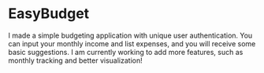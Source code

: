 # EasyBudget
I made a simple budgeting application with unique user authentication. You can input your monthly income and list expenses, and you will receive some basic suggestions. I am currently working to add more features, such as monthly tracking and better visualization!
